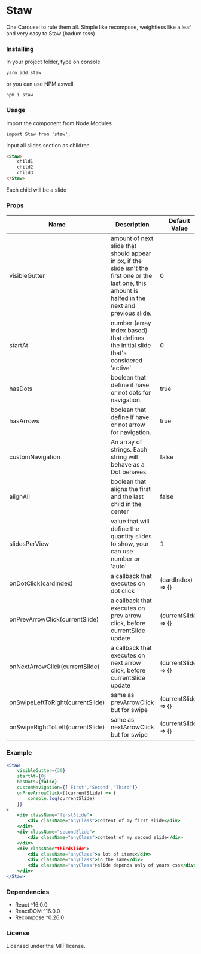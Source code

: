 # Staw

One Carousel to rule them all. Simple like recompose, weightless like a leaf and very easy to Staw (badum tsss)

### Installing

In your project folder, type on console

`yarn add staw`

or you can use NPM aswell

`npm i staw`


### Usage

Import the component from Node Modules

`import Staw from 'staw';`

Input all slides section as children

```html
<Staw>
	child1
	child2
	child3
</Staw>

```

Each child will be a slide

### Props

Name | Description | Default Value
--------- | -------- | ----------------
visibleGutter| amount of next slide that should appear in px, if the slide isn't the first one or the last one, this amount is halfed in the next and previous slide. | 0
startAt| number (array index based) that defines the initial slide that's considered 'active' | 0
hasDots| boolean that define if have or not dots for navigation. | true
hasArrows | boolean that define if have or not arrow for navigation. | true
customNavigation | An array of strings. Each string will behave as a Dot behaves | false
alignAll| boolean that aligns the first and the last child in the center | false
slidesPerView | value that will define the quantity slides to show, your can use number or 'auto' | 1
onDotClick(cardIndex) | a callback that executes on dot click | (cardIndex) => {}
onPrevArrowClick(currentSlide) | a callback that executes on prev arrow click, before currentSlide update | (currentSlide) => {}
onNextArrowClick(currentSlide) | a callback that executes on next arrow click, before currentSlide update | (currentSlide) => {}
onSwipeLeftToRight(currentSlide) | same as prevArrowClick but for swipe | (currentSlide) => {}
onSwipeRightToLeft(currentSlide) | same as nextArrowClick but for swipe | (currentSlide) => {}

### Example
```jsx
<Staw
    visibleGutter={30}
    startAt={0}
    hasDots={false}
    customNavigation={['First','Second','Third']}
    onPrevArrowClick={(currentSlide) => {
        console.log(currentSlide)
    }}
>
    <div className="firstSlide">
        <div className="anyClass">content of my first slide</div>
    </div>
    <div className="secondSlide">
        <div className="anyClass">content of my second slide</div>
    </div>
    <div className"thirdSlide">
        <div className="anyClass">a lot of items</div>
        <div className="anyClass">in the same</div>
        <div className="anyClass">slide depends only of yours css</div>
    </div>
</Staw>
```


### Dependencies

* React ^16.0.0
* ReactDOM ^16.0.0
* Recompose ^0.26.0

### License

Licensed under the MIT license.
